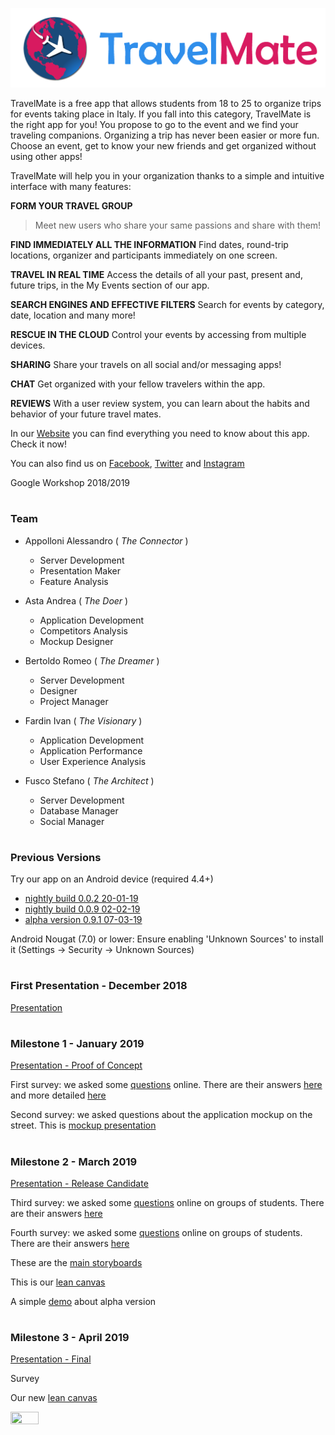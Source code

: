 ![alt text](https://github.com/PumpkinSoftware/PumpkinSoftware.github.io/blob/master/images/logo_app.png?raw=true)

TravelMate is a free app that allows students from 18 to 25 to organize trips for events taking place in Italy. If you fall into this category, TravelMate is the right app for you! You propose to go to the event and we find your traveling companions. Organizing a trip has never been easier or more fun. Choose an event, get to know your new friends and get organized without using other apps!

TravelMate will help you in your organization thanks to a simple and intuitive interface with many features:

**FORM YOUR TRAVEL GROUP**
>Meet new users who share your same passions and share with them!

**FIND IMMEDIATELY ALL THE INFORMATION**
Find dates, round-trip locations, organizer and participants immediately on one screen.

**TRAVEL IN REAL TIME**
Access the details of all your past, present and, future trips, in the My Events section of our app.

**SEARCH ENGINES AND EFFECTIVE FILTERS**
Search for events by category, date, location and many more!

**RESCUE IN THE CLOUD**
Control your events by accessing from multiple devices.

**SHARING**
Share your travels on all social and/or messaging apps!

**CHAT**
Get organized with your fellow travelers within the app.

**REVIEWS**
With a user review system, you can learn about the habits and behavior of your future travel mates.


In our [Website](https://pumpkinsoftware.github.io/) you can find everything you need to know about this app. Check it now!

You can also find us on [Facebook](https://www.facebook.com/PumpkinSoftware), [Twitter](https://twitter.com/_TravelMate_) and [Instagram](https://www.instagram.com/pumpkinsoftware/)

Google Workshop 2018/2019
#

### Team
- Appolloni Alessandro ( *The Connector* )
  - Server Development
  - Presentation Maker
  - Feature Analysis
  
- Asta Andrea ( *The Doer* )
  - Application Development
  - Competitors Analysis
  - Mockup Designer
  
- Bertoldo Romeo ( *The Dreamer* )
  - Server Development
  - Designer
  - Project Manager
  
- Fardin Ivan ( *The Visionary* )
  - Application Development
  - Application Performance
  - User Experience Analysis
  
- Fusco Stefano ( *The Architect* )
  - Server Development
  - Database Manager
  - Social Manager
#

### Previous Versions

Try our app on an Android device (required 4.4+)  

- [nightly build 0.0.2 20-01-19](https://drive.google.com/open?id=1vp7uVcpmBNS2wkGoWhwFAd-crvXKsXCw)
- [nightly build 0.0.9 02-02-19](https://drive.google.com/open?id=1VwBlZIPMTqY7LjXkmfBGhnZ29lPin_dd) 
- [alpha version 0.9.1 07-03-19](https://drive.google.com/open?id=1eyoYpYsvc5SdBAIDkxfxbezMVVrbM7Xi)

Android Nougat (7.0) or lower: Ensure enabling 'Unknown Sources' to install it (Settings -> Security -> Unknown Sources)

#
### First Presentation - December 2018

[Presentation](https://drive.google.com/open?id=1UHNNODF-Y_rYOl4WYEt9Oyyozr4RMVMK3-D2caoFovk) 

#
### Milestone 1 - January 2019

[Presentation - Proof of Concept](https://docs.google.com/presentation/d/1V3NEngYWi-IVNm8uyA-6jAlhKxV82ZXCWahTvfVvlZM/edit?usp=sharing)

First survey:  we asked some [questions](https://goo.gl/forms/GlGpQWnBWqmSHVZ32) online. There are their answers [here](https://drive.google.com/open?id=1VIWYZW6EjvkthMA22XVCKrNiC7RAtoaY) and more detailed [here](https://docs.google.com/spreadsheets/d/1Mj46nVhd1yihtB_okm_Ev94nAZ465J9QAuHAcH_y2KM/edit#gid=2085859047)

Second survey: we asked questions about the application mockup on the street. This is [mockup presentation](https://drive.google.com/open?id=12BOiS_CdhZdG-LukwDgcz7CP8g_JEmqQ)

#

### Milestone 2 -  March 2019

[Presentation - Release Candidate](https://docs.google.com/presentation/d/14T7MmTzsgOqtgp4WNqJUG6F0fhfNn_bg6Hj7kWLLNSg/edit?usp=sharing)

Third survey:  we asked some [questions](https://goo.gl/forms/ZPFCJLOqs7KFfkUD2) online on groups of students. There are their answers [here](https://drive.google.com/open?id=1jmp_g_e_qM3HSYGy6lfZq8Plep35D_NB)

Fourth survey:  we asked some [questions](https://goo.gl/forms/XnGCR2VhuRjOUbmH3) online on groups of students. There are their answers [here](https://drive.google.com/open?id=1rOihj2msarX3HvTG8hhaT7Ebxwry6YUZ)

These are the [main storyboards](https://drive.google.com/open?id=1C4bb19MGyzyB4vTf6suh4R_tyJsUvPCO)

This is our [lean canvas](https://drive.google.com/open?id=16u__YAHpXlvkb9PpqyW-iUpg0qOPbL0x)

A simple [demo](https://drive.google.com/open?id=1K-ZEaC_r1J8gpsqspcZJKAD19v7pjH0E) about alpha version

#

### Milestone 3 -  April 2019

[Presentation - Final]()

Survey []()

Our new [lean canvas]()

<a href="https://play.google.com/store/apps/details?id=com.pumpkinsoftware.android.travelmate">
<img src="https://github.com/steverichey/google-play-badge-svg/blob/master/img/en_get.svg" height="30%" width="30%" data-canonical-src="https://github.com/steverichey/google-play-badge-svg/blob/master/img/en_get.svg" style="max-width:100%;"></a>
